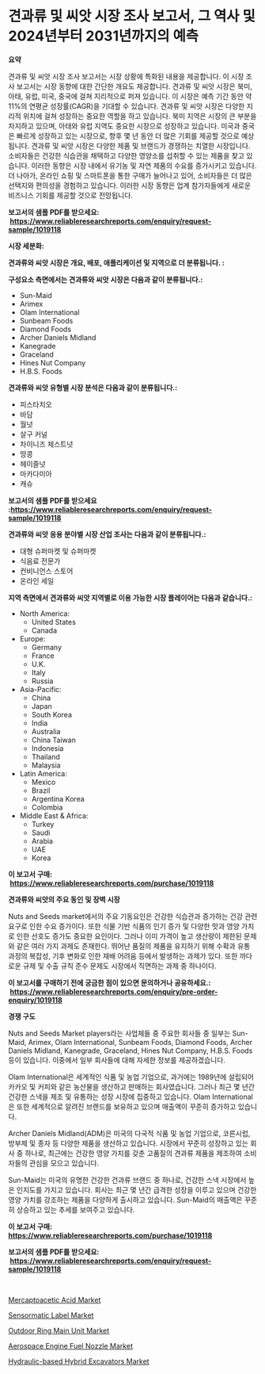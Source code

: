 <p><h1> 견과류 및 씨앗 시장 조사 보고서, 그 역사 및 2024년부터 2031년까지의 예측</h1></p><p><strong>요약</strong></p>
<p><p>견과류 및 씨앗 시장 조사 보고서는 시장 상황에 특화된 내용을 제공합니다. 이 시장 조사 보고서는 시장 동향에 대한 간단한 개요도 제공합니다. 견과류 및 씨앗 시장은 북미, 아태, 유럽, 미국, 중국에 걸쳐 지리적으로 퍼져 있습니다. 이 시장은 예측 기간 동안 약 11%의 연평균 성장률(CAGR)을 기대할 수 있습니다. 견과류 및 씨앗 시장은 다양한 지리적 위치에 걸쳐 성장하는 중요한 역할을 하고 있습니다. 북미 지역은 시장의 큰 부분을 차지하고 있으며, 아태와 유럽 지역도 중요한 시장으로 성장하고 있습니다. 미국과 중국은 빠르게 성장하고 있는 시장으로, 향후 몇 년 동안 더 많은 기회를 제공할 것으로 예상됩니다. 견과류 및 씨앗 시장은 다양한 제품 및 브랜드가 경쟁하는 치열한 시장입니다. 소비자들은 건강한 식습관을 채택하고 다양한 영양소를 섭취할 수 있는 제품을 찾고 있습니다. 이러한 동향은 시장 내에서 유기농 및 자연 제품의 수요를 증가시키고 있습니다. 더 나아가, 온라인 쇼핑 및 스마트폰을 통한 구매가 늘어나고 있어, 소비자들은 더 많은 선택지와 편의성을 경험하고 있습니다. 이러한 시장 동향은 업계 참가자들에게 새로운 비즈니스 기회를 제공할 것으로 전망됩니다.</p></p>
<p><strong>보고서의 샘플 PDF를 받으세요: &nbsp;<a href="https://www.reliableresearchreports.com/enquiry/request-sample/1019118">https://www.reliableresearchreports.com/enquiry/request-sample/1019118</a></strong></p>
<p><strong>시장 세분화:</strong></p>
<p><strong> 견과류와 씨앗 시장은 개요, 배포, 애플리케이션 및 지역으로 더 분류됩니다. :</strong></p>
<p><strong>구성요소 측면에서는 견과류와 씨앗 시장은 다음과 같이 분류됩니다.:</strong></p>
<p><ul><li>Sun-Maid</li><li>Arimex</li><li>Olam International</li><li>Sunbeam Foods</li><li>Diamond Foods</li><li>Archer Daniels Midland</li><li>Kanegrade</li><li>Graceland</li><li>Hines Nut Company</li><li>H.B.S. Foods</li></ul></p>
<p><strong> 견과류와 씨앗 유형별 시장 분석은 다음과 같이 분류됩니다.:</strong></p>
<p><ul><li>피스타치오</li><li>바담</li><li>월넛</li><li>살구 커널</li><li>차이니즈 체스트넛</li><li>땅콩</li><li>헤이즐넛</li><li>마카다미아</li><li>캐슈</li></ul></p>
<p><strong>보고서의 샘플 PDF를 받으세요 :<a href="https://www.reliableresearchreports.com/enquiry/request-sample/1019118">https://www.reliableresearchreports.com/enquiry/request-sample/1019118</a></strong></p>
<p><strong> 견과류와 씨앗 응용 분야별 시장 산업 조사는 다음과 같이 분류됩니다.:</strong></p>
<p><ul><li>대형 슈퍼마켓 및 슈퍼마켓</li><li>식음료 전문가</li><li>컨비니언스 스토어</li><li>온라인 세일</li></ul></p>
<p><strong>지역 측면에서 견과류와 씨앗 지역별로 이용 가능한 시장 플레이어는 다음과 같습니다.:</strong></p>
<p><ul>
    <li>
        North America:
        <ul>
            <li>United States</li>
            <li>Canada</li>
        </ul>
    </li>
    <li>
        Europe:
        <ul>
            <li>Germany</li>
            <li>France</li>
            <li>U.K.</li>
            <li>Italy</li>
            <li>Russia</li>
        </ul>
    </li>
    <li>
        Asia-Pacific:
        <ul>
            <li>China</li>
            <li>Japan</li>
            <li>South Korea</li>
            <li>India</li>
            <li>Australia</li>
            <li>China Taiwan</li>
            <li>Indonesia</li>
            <li>Thailand</li>
            <li>Malaysia</li>
        </ul>
    </li>
    <li>
        Latin America:
        <ul>
            <li>Mexico</li>
            <li>Brazil</li>
            <li>Argentina Korea</li>
            <li>Colombia</li>
        </ul>
    </li>
    <li>
        Middle East & Africa:
        <ul>
            <li>Turkey</li>
            <li>Saudi</li>
            <li>Arabia</li>
            <li>UAE</li>
            <li>Korea</li>
        </ul>
    </li>
    </ul></p>
<p><strong>이 보고서 구매: &nbsp;<a href="https://www.reliableresearchreports.com/purchase/1019118">https://www.reliableresearchreports.com/purchase/1019118</a></strong></p>
<p><strong>견과류와 씨앗의 주요 동인 및 장벽 시장</strong></p>
<p><p>Nuts and Seeds market에서의 주요 기동요인은 건강한 식습관과 증가하는 건강 관련 요구로 인한 수요 증가이다. 또한 식물 기반 식품의 인기 증가 및 다양한 맛과 영양 가치로 인한 선호도 증가도 중요한 요인이다. 그러나 이미 가격이 높고 생산량이 제한된 문제와 같은 여러 가지 과제도 존재한다. 뛰어난 품질의 제품을 유지하기 위해 수확과 유통 과정의 복잡성, 기후 변화로 인한 재배 어려움 등에서 발생하는 과제가 있다. 또한 까다로운 규제 및 수출 규칙 준수 문제도 시장에서 직면하는 과제 중 하나이다.</p></p>
<p><strong>이 보고서를 구매하기 전에 궁금한 점이 있으면 문의하거나 공유하세요.: &nbsp;<a href="https://www.reliableresearchreports.com/enquiry/pre-order-enquiry/1019118">https://www.reliableresearchreports.com/enquiry/pre-order-enquiry/1019118</a></strong></p>
<p><strong>경쟁 구도</strong></p>
<p><p>Nuts and Seeds Market players라는 사업체들 중 주요한 회사들 중 일부는 Sun-Maid, Arimex, Olam International, Sunbeam Foods, Diamond Foods, Archer Daniels Midland, Kanegrade, Graceland, Hines Nut Company, H.B.S. Foods 등이 있습니다. 이중에서 일부 회사들에 대해 자세한 정보를 제공하겠습니다.</p><p>Olam International은 세계적인 식품 및 농업 기업으로, 과거에는 1989년에 설립되어 카카오 및 커피와 같은 농산물을 생산하고 판매하는 회사였습니다. 그러나 최근 몇 년간 건강한 스낵을 제조 및 유통하는 성장 시장에 집중하고 있습니다. Olam International은 또한 세계적으로 알려진 브랜드를 보유하고 있으며 매출액이 꾸준히 증가하고 있습니다.</p><p>Archer Daniels Midland(ADM)은 미국의 다국적 식품 및 농업 기업으로, 코른시럽, 방부제 및 종자 등 다양한 제품을 생산하고 있습니다. 시장에서 꾸준히 성장하고 있는 회사 중 하나로, 최근에는 건강한 영양 가치를 갖춘 고품질의 견과류 제품을 제조하여 소비자들의 관심을 모으고 있습니다.</p><p>Sun-Maid는 미국의 유명한 건강한 건과류 브랜드 중 하나로, 건강한 스낵 시장에서 높은 인지도를 가지고 있습니다. 회사는 최근 몇 년간 급격한 성장을 이루고 있으며 건강한 영양 가치를 강조하는 제품을 다양하게 출시하고 있습니다. Sun-Maid의 매출액은 꾸준히 상승하고 있는 추세를 보여주고 있습니다.</p></p>
<p><strong>이 보고서 구매: &nbsp; <a href="https://www.reliableresearchreports.com/purchase/1019118">https://www.reliableresearchreports.com/purchase/1019118</a></strong></p>
<p><strong>보고서의 샘플 PDF를 받으세요: &nbsp;<a href="https://www.reliableresearchreports.com/enquiry/request-sample/1019118">https://www.reliableresearchreports.com/enquiry/request-sample/1019118</a></strong><strong></strong></p>
<p>&nbsp;</p>
<p><p><a href="https://github.com/ashepherd82/Market-Research-Report-List-3/blob/main/mercaptoacetic-acid-market.md">Mercaptoacetic Acid Market</a></p><p><a href="https://full-wildebeest-80b.notion.site/Sensormatic-Label-Market-Size-Share-Trends-Analysis-Report-By-Material-By-Type-By-End-user-By--2d1c2df77a124bd2b92b9f8d1dbd4927">Sensormatic Label Market</a></p><p><a href="https://view.publitas.com/reportprime-1/global-outdoor-ring-main-unit-market-by-types-applications-and-major-players-with-regional-growth-rate-analysis-and-development-situation-from-2024-to-2031/">Outdoor Ring Main Unit Market</a></p><p><a href="https://view.publitas.com/reportprime-1/aerospace-engine-fuel-nozzle-market-a-comprehensive-report-of-its-market-share-growth-trends-2023-2030/">Aerospace Engine Fuel Nozzle Market</a></p><p><a href="https://issuu.com/reportprime-2/docs/hydraulic-based-hybrid-excavators-market-size-2030">Hydraulic-based Hybrid Excavators Market</a></p></p>